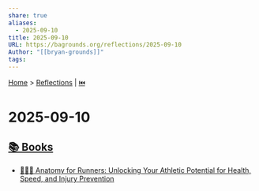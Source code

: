 ```yaml
---
share: true
aliases:
  - 2025-09-10
title: 2025-09-10
URL: https://bagrounds.org/reflections/2025-09-10
Author: "[[bryan-grounds]]"
tags:
---
```

[Home](../index.md) > [Reflections](./index.md) | [⏮️](./2025-09-09.md)  
# 2025-09-10  
## [📚 Books](../books/index.md)  
- [🏃‍♀️🦴 Anatomy for Runners: Unlocking Your Athletic Potential for Health, Speed, and Injury Prevention](../books/anatomy-for-runners-unlocking-your-athletic-potential-for-health-speed-and-injury-prevention.md)